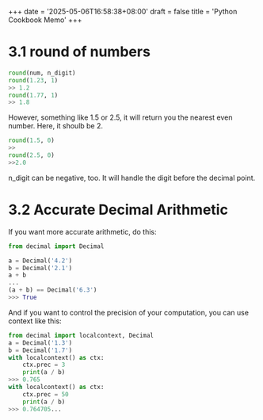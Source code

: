 +++
date = '2025-05-06T16:58:38+08:00'
draft = false 
title = 'Python Cookbook Memo'
+++
# 3.1 round of numbers

```python
round(num, n_digit)
round(1.23, 1)
>> 1.2
round(1.77, 1)
>> 1.8
```
However, something like 1.5 or 2.5, it will return you the nearest even number. Here, it shoulb be 2.
```python
round(1.5, 0)
>>
round(2.5, 0)
>>2.0
```

n_digit can be negative, too. It will handle the digit before the decimal point.

# 3.2 Accurate Decimal Arithmetic
If you want more accurate arithmetic, do this:
```python
from decimal import Decimal

a = Decimal('4.2')
b = Decimal('2.1')
a + b
...
(a + b) == Decimal('6.3')
>>> True
```
And if you want to control the precision of your computation, you can use context like this:
```python
from decimal import localcontext, Decimal
a = Decimal('1.3')
b = Decimal('1.7')
with localcontext() as ctx:
	ctx.prec = 3
	print(a / b)
>>> 0.765
with localcontext() as ctx:
	ctx.prec = 50
	print(a / b)
>>> 0.764705...
```

